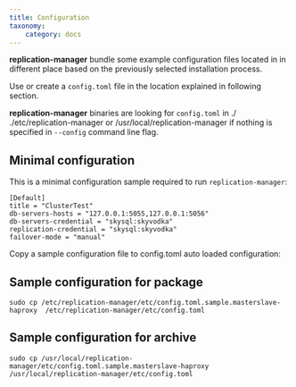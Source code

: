 ```yaml
---
title: Configuration
taxonomy:
    category: docs
---
```


**replication-manager** bundle some example configuration files located in in different place based on the previously selected installation process.  

Use or create a `config.toml` file in the location explained in following section.

**replication-manager** binaries are looking for `config.toml` in ./ ./etc/replication-manager or /usr/local/replication-manager if nothing is specified in `--config` command line flag.

## Minimal configuration

This is a minimal configuration sample required to run `replication-manager`:

```
[Default]
title = "ClusterTest"
db-servers-hosts = "127.0.0.1:5055,127.0.0.1:5056"
db-servers-credential = "skysql:skyvodka"
replication-credential = "skysql:skyvodka"
failover-mode = "manual"

```

Copy a sample configuration file to config.toml auto loaded configuration:

## Sample configuration for package

`sudo cp /etc/replication-manager/etc/config.toml.sample.masterslave-haproxy  /etc/replication-manager/etc/config.toml`

## Sample configuration for archive  

`sudo cp /usr/local/replication-manager/etc/config.toml.sample.masterslave-haproxy  /usr/local/replication-manager/etc/config.toml`
